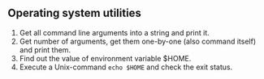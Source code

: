 ## Operating system utilities

1. Get all command line arguments into a string and print it.
1. Get number of arguments, get them one-by-one (also command itself)
   and print them.
1. Find out the value of environment variable $HOME.
1. Execute a Unix-command `echo $HOME` and check the exit status.
